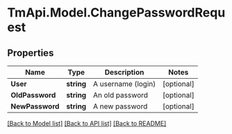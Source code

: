 # TmApi.Model.ChangePasswordRequest
## Properties

Name | Type | Description | Notes
------------ | ------------- | ------------- | -------------
**User** | **string** | A username (login) | [optional] 
**OldPassword** | **string** | An old password | [optional] 
**NewPassword** | **string** | A new password | [optional] 

[[Back to Model list]](../README.md#documentation-for-models) [[Back to API list]](../README.md#documentation-for-api-endpoints) [[Back to README]](../README.md)

